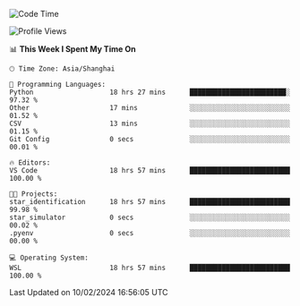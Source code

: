 <!--START_SECTION:waka-->
![Code Time](http://img.shields.io/badge/Code%20Time-1%2C514%20hrs%2021%20mins-blue)

![Profile Views](http://img.shields.io/badge/Profile%20Views-0-blue)

📊 **This Week I Spent My Time On** 

```text
🕑︎ Time Zone: Asia/Shanghai

💬 Programming Languages: 
Python                   18 hrs 27 mins      ████████████████████████░   97.32 % 
Other                    17 mins             ░░░░░░░░░░░░░░░░░░░░░░░░░   01.52 % 
CSV                      13 mins             ░░░░░░░░░░░░░░░░░░░░░░░░░   01.15 % 
Git Config               0 secs              ░░░░░░░░░░░░░░░░░░░░░░░░░   00.01 % 

🔥 Editors: 
VS Code                  18 hrs 57 mins      █████████████████████████   100.00 % 

🐱‍💻 Projects: 
star_identification      18 hrs 57 mins      █████████████████████████   99.98 % 
star_simulator           0 secs              ░░░░░░░░░░░░░░░░░░░░░░░░░   00.02 % 
.pyenv                   0 secs              ░░░░░░░░░░░░░░░░░░░░░░░░░   00.00 % 

💻 Operating System: 
WSL                      18 hrs 57 mins      █████████████████████████   100.00 % 
```


 Last Updated on 10/02/2024 16:56:05 UTC
<!--END_SECTION:waka-->